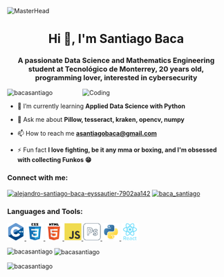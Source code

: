 <div style="overflow: hidden;">
  <img alt="MasterHead" src="https://www.xtrafondos.com/wallpapers/cometas-y-planetas-en-paisaje-digital-urbano-en-la-noche-4419.jpg" style="width: 1000px; height: 300px; object-fit: fill;">
</div>

<h1 align="center">Hi 👋, I'm Santiago Baca</h1>
<h3 align="center">A passionate Data Science and Mathematics Engineering student at Tecnológico de Monterrey, 20 years old, programming lover, interested in cybersecurity</h3>
<img align="right" alt="Coding" width=330 src="https://media2.giphy.com/media/v1.Y2lkPTc5MGI3NjExZzQ0dGs3bnRjemdxbmFweG4waXBhNjNndWZmenBhdmwyZ2lpNTE5NyZlcD12MV9pbnRlcm5hbF9naWZfYnlfaWQmY3Q9Zw/aNqEFrYVnsS52/giphy.gif">

<p align="left"> <img src="https://komarev.com/ghpvc/?username=bacasantiago&label=Profile%20views&color=0e75b6&style=flat" alt="bacasantiago" /> </p>

- 🌱 I’m currently learning **Applied Data Science with Python**

- 💬 Ask me about **Pillow, tesseract, kraken, opencv, numpy**

- 📫 How to reach me **asantiagobaca@gmail.com**

- ⚡ Fun fact **I love fighting, be it any mma or boxing, and I'm obsessed with collecting Funkos 😁**

<h3 align="left">Connect with me:</h3>
<p align="left">
<a href="https://linkedin.com/in/alejandro-santiago-baca-eyssautier-7902aa142" target="blank"><img align="center" src="https://raw.githubusercontent.com/rahuldkjain/github-profile-readme-generator/master/src/images/icons/Social/linked-in-alt.svg" alt="alejandro-santiago-baca-eyssautier-7902aa142" height="30" width="40" /></a>
<a href="https://instagram.com/baca_santiago" target="blank"><img align="center" src="https://raw.githubusercontent.com/rahuldkjain/github-profile-readme-generator/master/src/images/icons/Social/instagram.svg" alt="baca_santiago" height="30" width="40" /></a>
</p>

<h3 align="left">Languages and Tools:</h3>
<p align="left"> <a href="https://www.w3schools.com/cpp/" target="_blank" rel="noreferrer"> <img src="https://raw.githubusercontent.com/devicons/devicon/master/icons/cplusplus/cplusplus-original.svg" alt="cplusplus" width="40" height="40"/> </a> <a href="https://www.w3schools.com/css/" target="_blank" rel="noreferrer"> <img src="https://raw.githubusercontent.com/devicons/devicon/master/icons/css3/css3-original-wordmark.svg" alt="css3" width="40" height="40"/> </a> <a href="https://www.w3.org/html/" target="_blank" rel="noreferrer"> <img src="https://raw.githubusercontent.com/devicons/devicon/master/icons/html5/html5-original-wordmark.svg" alt="html5" width="40" height="40"/> </a> <a href="https://developer.mozilla.org/en-US/docs/Web/JavaScript" target="_blank" rel="noreferrer"> <img src="https://raw.githubusercontent.com/devicons/devicon/master/icons/javascript/javascript-original.svg" alt="javascript" width="40" height="40"/> </a> <a href="https://www.photoshop.com/en" target="_blank" rel="noreferrer"> <img src="https://raw.githubusercontent.com/devicons/devicon/master/icons/photoshop/photoshop-line.svg" alt="photoshop" width="40" height="40"/> </a> <a href="https://www.python.org" target="_blank" rel="noreferrer"> <img src="https://raw.githubusercontent.com/devicons/devicon/master/icons/python/python-original.svg" alt="python" width="40" height="40"/> </a> <a href="https://reactjs.org/" target="_blank" rel="noreferrer"> <img src="https://raw.githubusercontent.com/devicons/devicon/master/icons/react/react-original-wordmark.svg" alt="react" width="40" height="40"/> </a> </p>

<p><img align="left" src="https://github-readme-stats.vercel.app/api/top-langs?username=bacasantiago&size_weight=0&count_weight=1&show_icons=true&locale=en&layout=compact&theme=radical&bg_color=00000000" alt="bacasantiago" /></p>

<p>&nbsp;<img align="center" src="https://github-readme-stats.vercel.app/api?username=bacasantiago&show_icons=true&locale=en&theme=radical&bg_color=00000000" alt="bacasantiago" /></p>

<p><img align="center" src="https://github-readme-streak-stats.herokuapp.com/?user=bacasantiago&theme=neon" alt="bacasantiago" /></p>
